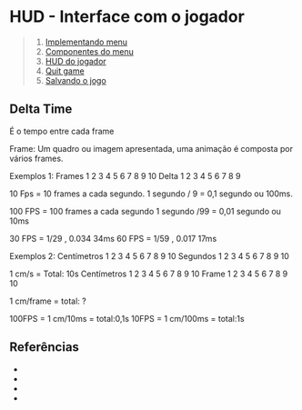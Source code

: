 # HUD - Interface com o jogador

>1. [Implementando menu](#1)
>1. [Componentes do menu](#1)
>1. [HUD do jogador](#1)
>1. [Quit game](#1)
>1. [Salvando o jogo](#1)

## Delta Time
É o tempo entre cada frame

Frame: Um quadro ou imagem apresentada, uma animação é composta por vários frames.

Exemplos 1:
Frames 	1 	2 	3 	4 	5 	6 	7 	8 	9 	10
Delta 	1 	2 	3 	4 	5 	6 	7 	8 	9

10 Fps = 10 frames a cada segundo.
1 segundo / 9 = 0,1 segundo ou 100ms.

100 FPS = 100 frames a cada segundo
1 segundo /99 = 0,01 segundo ou 10ms

30 FPS = 1/29 , 0.034 34ms
60 FPS = 1/59 , 0.017 17ms

Exemplos 2:
Centímetros 	1 	2 	3 	4 	5 	6 	7 	8 	9 	10
Segundos 	1 	2 	3 	4 	5 	6 	7 	8 	9 	10

1 cm/s = Total: 10s
Centímetros 	1 	2 	3 	4 	5 	6 	7 	8 	9 	10
Frame 	1 	2 	3 	4 	5 	6 	7 	8 	9 	10

1 cm/frame = total: ?

100FPS = 1 cm/10ms = total:0,1s
10FPS = 1 cm/100ms = total:1s



## Referências
- [](https://en.wikipedia.org/wiki/Delta_timing)
- [](https://answers.unrealengine.com/questions/38798/how-to-use-delta-time.html)
- [](https://www.fabricadejogos.net/posts/tutorial-entendo-o-que-o-deltatime/)
- [](http://teclab.net.br/fps-vs-capacidade-humana/)

